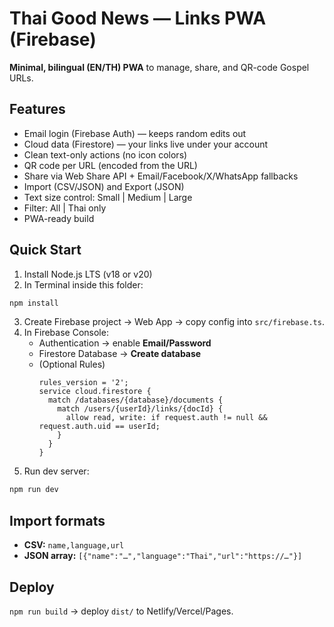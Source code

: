 
# Thai Good News — Links PWA (Firebase)

**Minimal, bilingual (EN/TH) PWA** to manage, share, and QR-code Gospel URLs.

## Features
- Email login (Firebase Auth) — keeps random edits out
- Cloud data (Firestore) — your links live under your account
- Clean text-only actions (no icon colors)
- QR code per URL (encoded from the URL)
- Share via Web Share API + Email/Facebook/X/WhatsApp fallbacks
- Import (CSV/JSON) and Export (JSON)
- Text size control: Small | Medium | Large
- Filter: All | Thai only
- PWA-ready build

## Quick Start
1) Install Node.js LTS (v18 or v20)
2) In Terminal inside this folder:
```bash
npm install
```
3) Create Firebase project → Web App → copy config into `src/firebase.ts`.
4) In Firebase Console:
   - Authentication → enable **Email/Password**
   - Firestore Database → **Create database**
   - (Optional Rules)
     ```
     rules_version = '2';
     service cloud.firestore {
       match /databases/{database}/documents {
         match /users/{userId}/links/{docId} {
           allow read, write: if request.auth != null && request.auth.uid == userId;
         }
       }
     }
     ```
5) Run dev server:
```bash
npm run dev
```

## Import formats
- **CSV:** `name,language,url`
- **JSON array:** `[{"name":"…","language":"Thai","url":"https://…"}]`

## Deploy
`npm run build` → deploy `dist/` to Netlify/Vercel/Pages.

